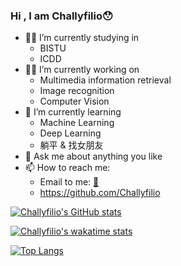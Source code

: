### Hi , I am Challyfilio😯
- 👨‍🎓 I’m currently studying in 
  - BISTU
  - ICDD
- 👨‍💻 I’m currently working on 
  - Multimedia information retrieval
  - Image recognition
  - Computer Vision
- 🌱 I’m currently learning 
  - Machine Learning
  - Deep Learning
  - 躺平 & 找女朋友
- 🍁 Ask me about anything you like
- 📫 How to reach me:
  - Email to me: [📧](mailto:challyfilio4368@163.com)
  - https://github.com/Challyfilio
  
[![Challyfilio's GitHub stats](https://github-readme-stats.vercel.app/api?username=Challyfilio&count_private=true&show_icons=true&theme=dracula)](https://github.com/anuraghazra/github-readme-stats)

[![Challyfilio's wakatime stats](https://github-readme-stats.vercel.app/api/wakatime?username=Challyfilio&count_private=true&show_icons=true&theme=dracula)](https://github.com/anuraghazra/github-readme-stats)

[![Top Langs](https://github-readme-stats.vercel.app/api/top-langs/?username=Challyfilio&langs_count=6&layout=compact&count_private=true&theme=dracula)](https://github.com/anuraghazra/github-readme-stats)
